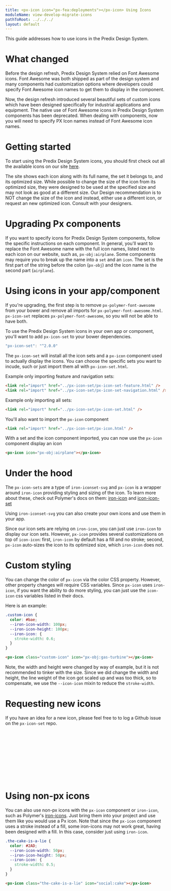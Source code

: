 ```yaml
---
title: <px-icon icon="px-fea:deployments"></px-icon> Using Icons
moduleName: view-develop-migrate-icons
pathToRoot: ../../../
layout: default
---
```


This guide addresses how to use icons in the Predix Design System.

# <px-icon icon="px-fea:alerts"></px-icon> What changed
Before the design refresh, Predix Design System relied on Font Awesome icons. Font Awesome was both shipped as part of the design system and many components had customization options where developers could specify Font Awesome icon names to get them to display in the component.

Now, the design refresh introduced several beautiful sets of custom icons which have been designed specifically for industrial applications and equipment. The native use of Font Awesome icons in Predix Design System components has been deprecated. When dealing with components, now you will need to specify PX Icon names instead of Font Awesome icon names.

<div class="guidelines">
  <px-icon icon="px-obj:rail-yard"></px-icon>
  <px-icon icon="px-obj:rail-yard"></px-icon>
  <px-icon icon="px-obj:rail-yard"></px-icon>
  <px-icon icon="px-obj:rail-yard"></px-icon>
  <px-icon icon="px-obj:rail-yard"></px-icon>
  <px-icon icon="px-obj:rail-yard"></px-icon>
  <px-icon icon="px-obj:rail-yard"></px-icon>
  <px-icon icon="px-obj:rail-yard"></px-icon>
  <px-icon icon="px-obj:rail-yard"></px-icon>
  <px-icon icon="px-obj:rail-yard"></px-icon>
  <px-icon icon="px-obj:rail-yard"></px-icon>
  <px-icon icon="px-obj:rail-yard"></px-icon>
  <px-icon icon="px-obj:rail-yard"></px-icon>
  <px-icon icon="px-obj:rail-yard"></px-icon>
  <px-icon icon="px-obj:rail-yard"></px-icon>
  <px-icon icon="px-obj:rail-yard"></px-icon>
  <px-icon icon="px-obj:rail-yard"></px-icon>
  <px-icon icon="px-obj:rail-yard"></px-icon>
  <px-icon icon="px-obj:rail-yard"></px-icon>
  <px-icon icon="px-obj:rail-yard"></px-icon>
  <px-icon icon="px-obj:rail-yard"></px-icon>
  <px-icon icon="px-obj:locomotive"></px-icon>
</div>

# <px-icon icon="px-fea:home"></px-icon> Getting started
To start using the Predix Design System icons, you should first check out all the available icons on our site [here](https://www.predix-ui.com/#/elements/px-icon-set).

The site shows each icon along with its full name, the set it belongs to, and its optimized size. While possible to change the size of the icon from its optimized size, they were designed to be used at the specified size and may not look as good at a different size. Our Design recommendation is to NOT change the size of the icon and instead, either use a different icon, or request an new optimized icon. Consult with your designers.

# <px-icon icon="px-fea:microservice"></px-icon> Upgrading Px components
If you want to specify icons for Predix Design System components, follow the specific instructions on each component. In general, you'll want to replace the Font Awesome name with the full icon names, listed next to each icon on our website, such as, `px-obj:airplane`. Some components may require you to break up the name into a `set` and an `icon`. The set is the first part of the string before the colon (`px-obj`) and the icon name is the second part (`airplane`).

# <px-icon icon="px-fea:products"></px-icon> Using icons in your app/component
If you're upgrading, the first step is to remove `px-polymer-font-awesome` from your bower and remove all imports for `px-polymer-font-awesome.html`. `px-icon-set` replaces `px-polymer-font-awesome`, so you will not be able to have both.

To use the Predix Design System icons in your own app or component, you'll want to add `px-icon-set` to your bower dependencies.

``` js
"px-icon-set": "^2.0.0"
```

The `px-icon-set` will install all the icon sets and a `px-icon` component used to actually display the icons. You can choose the specific sets you want to incude, such or just import them all with `px-icon-set.html`.

Example only importing feature and navigation sets:
```html
<link rel="import" href="../px-icon-set/px-icon-set-feature.html" />
<link rel="import" href="../px-icon-set/px-icon-set-navigation.html" />
```

Example only importing all sets:
```html
<link rel="import" href="../px-icon-set/px-icon-set.html" />
```

You'll also want to import the `px-icon` component
```html
<link rel="import" href="../px-icon-set/px-icon.html" />
```

With a set and the icon component imported, you can now use the `px-icon` component display an icon <px-icon icon="px-obj:airplane"></px-icon>
```html
<px-icon icon="px-obj:airplane"></px-icon>
```

# <px-icon icon="px-obj:automobile"></px-icon> Under the hood
The `px-icon-sets` are a type of `iron-iconset-svg` and `px-icon` is a wrapper around `iron-icon` providing styling and sizing of the icon. To learn more about these, check out Polymer's docs on them: [iron-icon](https://www.webcomponents.org/element/PolymerElements/iron-icon/) and [icon-icon-set](https://www.webcomponents.org/element/PolymerElements/iron-iconset-svg)

Using `iron-iconset-svg` you can also create your own icons and use them in your app.

Since our icon sets are relying on `iron-icon`, you can just use `iron-icon` to display our icon sets. However, `px-icon` provides several customizations on top of `icon-icon`: first, `iron-icon` by default has a fill and no stroke; second, `px-icon` auto-sizes the icon to its optimized size, which `iron-icon` does not.

<style>
.custom-styling {
  color: #fdc52e;
  --iron-icon-width: 28px;
  --iron-icon-height: 28px;
  --iron-icon: {
    stroke-width: 0.75;
  }
}
</style>
# <px-icon class="custom-styling" icon="px-utl:edit"></px-icon> Custom styling
You can change the color of `px-icon` via the color CSS property. However, other property changes will require CSS variables. Since `px-icon` uses `iron-icon`, if you want the ability to do more styling, you can just use the `icon-icon` css variables listed in their docs.

Here is an example:
<style>
.custom-icon {
  color: #bae;
  --iron-icon-width: 100px;
  --iron-icon-height: 100px;
  --iron-icon: {
    stroke-width: 0.6;
  }
}
</style>
<px-icon class="custom-icon" icon="px-obj:gas-turbine"></px-icon>
```css
.custom-icon {
  color: #bae;
  --iron-icon-width: 100px;
  --iron-icon-height: 100px;
  --iron-icon: {
    stroke-width: 0.6;
  }
}
```
```html
<px-icon class="custom-icon" icon="px-obj:gas-turbine"></px-icon>
```

Note, the width and height were changed by way of example, but it is not recommended to tinker with the size. Since we did change the width and height, the line weight of the icon got scaled up and was too thick, so to compensate, we use the `--icon-icon` mixin to reduce the `stroke-width`.

# <px-icon icon="px-obj:imaging-machine"></px-icon> Requesting new icons
If you have an idea for a new icon, please feel free to to log a Github issue on the `px-icon-set` repo.

<!--
should link to the social icons set, but cheating to avoid a) adding as a dependency for this one silly demo, 2) setting up a CDN that may or may not be reliable, 3) path issues with their links if I did do a CDN.

blatantly stolen from : https://github.com/PolymerElements/iron-icons/blob/master/social-icons.html
-->
<!--
@license
Copyright (c) 2014 The Polymer Project Authors. All rights reserved.
This code may only be used under the BSD style license found at http://polymer.github.io/LICENSE.txt
The complete set of authors may be found at http://polymer.github.io/AUTHORS.txt
The complete set of contributors may be found at http://polymer.github.io/CONTRIBUTORS.txt
Code distributed by Google as part of the polymer project is also
subject to an additional IP rights grant found at http://polymer.github.io/PATENTS.txt
-->
<iron-iconset-svg name="social" size="24">
<svg><defs>
<g id="cake"><path d="M12 6c1.11 0 2-.9 2-2 0-.38-.1-.73-.29-1.03L12 0l-1.71 2.97c-.19.3-.29.65-.29 1.03 0 1.1.9 2 2 2zm4.6 9.99l-1.07-1.07-1.08 1.07c-1.3 1.3-3.58 1.31-4.89 0l-1.07-1.07-1.09 1.07C6.75 16.64 5.88 17 4.96 17c-.73 0-1.4-.23-1.96-.61V21c0 .55.45 1 1 1h16c.55 0 1-.45 1-1v-4.61c-.56.38-1.23.61-1.96.61-.92 0-1.79-.36-2.44-1.01zM18 9h-5V7h-2v2H6c-1.66 0-3 1.34-3 3v1.54c0 1.08.88 1.96 1.96 1.96.52 0 1.02-.2 1.38-.57l2.14-2.13 2.13 2.13c.74.74 2.03.74 2.77 0l2.14-2.13 2.13 2.13c.37.37.86.57 1.38.57 1.08 0 1.96-.88 1.96-1.96V12C21 10.34 19.66 9 18 9z"/></g>
<g id="pages"><path d="M3 5v6h5L7 7l4 1V3H5c-1.1 0-2 .9-2 2zm5 8H3v6c0 1.1.9 2 2 2h6v-5l-4 1 1-4zm9 4l-4-1v5h6c1.1 0 2-.9 2-2v-6h-5l1 4zm2-14h-6v5l4-1-1 4h5V5c0-1.1-.9-2-2-2z"/></g>
</defs></svg>
</iron-iconset-svg>

<style>
.companion-cube {
  --iron-icon-width: 32px;
  --iron-icon-height: 32px;
  --iron-icon: {
    stroke-width: 0.7;
  }
}
</style>

# <px-icon class="companion-cube" icon="social:pages"></px-icon> Using non-px icons
You can also use non-px icons with the `px-icon` component or `iron-icon`, such as Polymer's [iron-icons](https://www.webcomponents.org/element/PolymerElements/iron-icons). Just bring them into your project and use them like you would use a Px icon. Note that since the `px-icon` component uses a stroke instead of a fill, some iron-icons may not work great, having been designed with a fill. In this case, consider just using `iron-icon`.


```css
.the-cake-is-a-lie {
  color: #2AD;
  --iron-icon-width: 50px;
  --iron-icon-height: 50px;
  --iron-icon: {
    stroke-width: 0.5;
  }
}
```
```html
<px-icon class="the-cake-is-a-lie" icon="social:cake"></px-icon>
```
<style>
.the-cake-is-a-lie {
  color: #2AD;
  --iron-icon-width: 50px;
  --iron-icon-height: 50px;
  --iron-icon: {
    stroke-width: 0.5;
  }
}
</style>
<px-icon class="the-cake-is-a-lie" icon="social:cake"></px-icon>